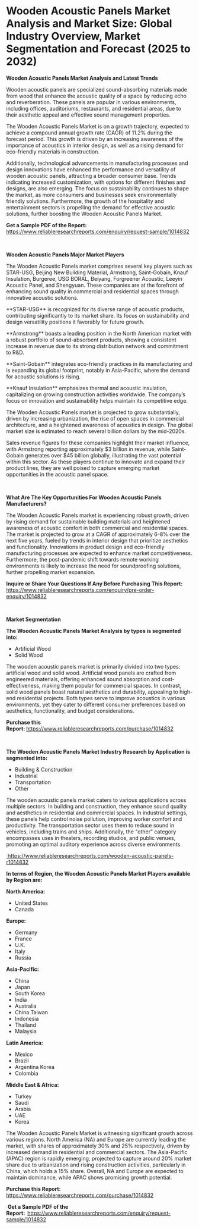 <p><h1>Wooden Acoustic Panels Market Analysis and Market Size: Global Industry Overview, Market Segmentation and Forecast (2025 to 2032)</h1></p><p><strong>Wooden Acoustic Panels Market Analysis and Latest Trends</strong></p>
<p><p>Wooden acoustic panels are specialized sound-absorbing materials made from wood that enhance the acoustic quality of a space by reducing echo and reverberation. These panels are popular in various environments, including offices, auditoriums, restaurants, and residential areas, due to their aesthetic appeal and effective sound management properties. </p><p>The Wooden Acoustic Panels Market is on a growth trajectory, expected to achieve a compound annual growth rate (CAGR) of 11.2% during the forecast period. This growth is driven by an increasing awareness of the importance of acoustics in interior design, as well as a rising demand for eco-friendly materials in construction. </p><p>Additionally, technological advancements in manufacturing processes and design innovations have enhanced the performance and versatility of wooden acoustic panels, attracting a broader consumer base. Trends indicating increased customization, with options for different finishes and designs, are also emerging. The focus on sustainability continues to shape the market, as more consumers and businesses seek environmentally friendly solutions. Furthermore, the growth of the hospitality and entertainment sectors is propelling the demand for effective acoustic solutions, further boosting the Wooden Acoustic Panels Market.</p></p>
<p><strong>Get a Sample PDF of the Report:&nbsp;</strong> <a href="https://www.reliableresearchreports.com/enquiry/request-sample/1014832?utm_campaign=41&utm_medium=2&utm_source=Github&utm_content=ia&utm_term=17042025&utm_id=wooden-acoustic-panels">https://www.reliableresearchreports.com/enquiry/request-sample/1014832</a></p>
<p>&nbsp;</p>
<p><strong>Wooden Acoustic Panels Major Market Players</strong></p>
<p><p>The Wooden Acoustic Panels market comprises several key players such as STAR-USG, Beijing New Building Material, Armstrong, Saint-Gobain, Knauf Insulation, Burgeree, USG BORAL, Beiyang, Forgreener Acoustic, Leeyin Acoustic Panel, and Shengyuan. These companies are at the forefront of enhancing sound quality in commercial and residential spaces through innovative acoustic solutions.</p><p>**STAR-USG** is recognized for its diverse range of acoustic products, contributing significantly to its market share. Its focus on sustainability and design versatility positions it favorably for future growth. </p><p>**Armstrong** boasts a leading position in the North American market with a robust portfolio of sound-absorbent products, showing a consistent increase in revenue due to its strong distribution network and commitment to R&D.</p><p>**Saint-Gobain** integrates eco-friendly practices in its manufacturing and is expanding its global footprint, notably in Asia-Pacific, where the demand for acoustic solutions is rising.</p><p>**Knauf Insulation** emphasizes thermal and acoustic insulation, capitalizing on growing construction activities worldwide. The company’s focus on innovation and sustainability helps maintain its competitive edge.</p><p>The Wooden Acoustic Panels market is projected to grow substantially, driven by increasing urbanization, the rise of open spaces in commercial architecture, and a heightened awareness of acoustics in design. The global market size is estimated to reach several billion dollars by the mid-2020s.</p><p>Sales revenue figures for these companies highlight their market influence, with Armstrong reporting approximately $3 billion in revenue, while Saint-Gobain generates over $45 billion globally, illustrating the vast potential within this sector. As these players continue to innovate and expand their product lines, they are well poised to capture emerging market opportunities in the acoustic panel space.</p></p>
<p>&nbsp;</p>
<p><strong>What Are The Key Opportunities For Wooden Acoustic Panels Manufacturers?</strong></p>
<p><p>The Wooden Acoustic Panels market is experiencing robust growth, driven by rising demand for sustainable building materials and heightened awareness of acoustic comfort in both commercial and residential spaces. The market is projected to grow at a CAGR of approximately 6-8% over the next five years, fueled by trends in interior design that prioritize aesthetics and functionality. Innovations in product design and eco-friendly manufacturing processes are expected to enhance market competitiveness. Furthermore, the post-pandemic shift towards remote working environments is likely to increase the need for soundproofing solutions, further propelling market expansion.</p></p>
<p><strong>Inquire or Share Your Questions If Any Before Purchasing This Report:</strong> <a href="https://www.reliableresearchreports.com/enquiry/pre-order-enquiry/1014832?utm_campaign=41&utm_medium=2&utm_source=Github&utm_content=ia&utm_term=17042025&utm_id=wooden-acoustic-panels">https://www.reliableresearchreports.com/enquiry/pre-order-enquiry/1014832</a></p>
<p>&nbsp;</p>
<p><strong>Market Segmentation</strong></p>
<p><strong>The Wooden Acoustic Panels Market Analysis by types is segmented into:</strong></p>
<p><ul><li>Artificial Wood</li><li>Solid Wood</li></ul></p>
<p><p>The wooden acoustic panels market is primarily divided into two types: artificial wood and solid wood. Artificial wood panels are crafted from engineered materials, offering enhanced sound absorption and cost-effectiveness, making them popular for commercial spaces. In contrast, solid wood panels boast natural aesthetics and durability, appealing to high-end residential projects. Both types serve to improve acoustics in various environments, yet they cater to different consumer preferences based on aesthetics, functionality, and budget considerations.</p></p>
<p><strong>Purchase this Report:&nbsp;</strong><a href="https://www.reliableresearchreports.com/purchase/1014832?utm_campaign=41&utm_medium=2&utm_source=Github&utm_content=ia&utm_term=17042025&utm_id=wooden-acoustic-panels">https://www.reliableresearchreports.com/purchase/1014832</a></p>
<p>&nbsp;</p>
<p><strong>The Wooden Acoustic Panels Market Industry Research by Application is segmented into:</strong></p>
<p><ul><li>Building & Construction</li><li>Industrial</li><li>Transportation</li><li>Other</li></ul></p>
<p><p>The wooden acoustic panels market caters to various applications across multiple sectors. In building and construction, they enhance sound quality and aesthetics in residential and commercial spaces. In industrial settings, these panels help control noise pollution, improving worker comfort and productivity. The transportation sector uses them to reduce sound in vehicles, including trains and ships. Additionally, the "other" category encompasses uses in theaters, recording studios, and public venues, promoting an optimal auditory experience across diverse environments.</p></p>
<p><a href="https://www.reliableresearchreports.com/wooden-acoustic-panels-r1014832?utm_campaign=41&utm_medium=2&utm_source=Github&utm_content=ia&utm_term=17042025&utm_id=wooden-acoustic-panels">&nbsp;https://www.reliableresearchreports.com/wooden-acoustic-panels-r1014832</a></p>
<p><strong>In terms of Region, the Wooden Acoustic Panels Market Players available by Region are:</strong></p>
<p>
    <p> <strong> North America: </strong>
        <ul>
            <li>United States</li>
            <li>Canada</li>
        </ul>
        </p> 
    <p> <strong> Europe: </strong>
        <ul>
            <li>Germany</li>
            <li>France</li>
            <li>U.K.</li>
            <li>Italy</li>
            <li>Russia</li>
        </ul>
        </p> 
    <p> <strong> Asia-Pacific: </strong>
        <ul>
            <li>China</li>
            <li>Japan</li>
            <li>South Korea</li>
            <li>India</li>
            <li>Australia</li>
            <li>China Taiwan</li>
            <li>Indonesia</li>
            <li>Thailand</li>
            <li>Malaysia</li>
        </ul>
        </p> 
    <p> <strong> Latin America: </strong>
        <ul>
            <li>Mexico</li>
            <li>Brazil</li>
            <li>Argentina Korea</li>
            <li>Colombia</li>
        </ul>
        </p> 
    <p> <strong> Middle East & Africa: </strong>
        <ul>
            <li>Turkey</li>
            <li>Saudi</li>
            <li>Arabia</li>
            <li>UAE</li>
            <li>Korea</li>
        </ul>
    </p>
    </p>
<p><p>The Wooden Acoustic Panels Market is witnessing significant growth across various regions. North America (NA) and Europe are currently leading the market, with shares of approximately 30% and 25% respectively, driven by increased demand in residential and commercial sectors. The Asia-Pacific (APAC) region is rapidly emerging, projected to capture around 20% market share due to urbanization and rising construction activities, particularly in China, which holds a 15% share. Overall, NA and Europe are expected to maintain dominance, while APAC shows promising growth potential.</p></p>
<p><strong>Purchase this Report: </strong><a href="https://www.reliableresearchreports.com/purchase/1014832?utm_campaign=41&utm_medium=2&utm_source=Github&utm_content=ia&utm_term=17042025&utm_id=wooden-acoustic-panels">https://www.reliableresearchreports.com/purchase/1014832</a></p>
<p>&nbsp;<strong>Get a Sample PDF of the Report:&nbsp;&nbsp;</strong><a href="https://www.reliableresearchreports.com/enquiry/request-sample/1014832?utm_campaign=41&utm_medium=2&utm_source=Github&utm_content=ia&utm_term=17042025&utm_id=wooden-acoustic-panels">https://www.reliableresearchreports.com/enquiry/request-sample/1014832</a></p>
<p><strong></strong></p>
<p><p></p><p></p><p></p></p>